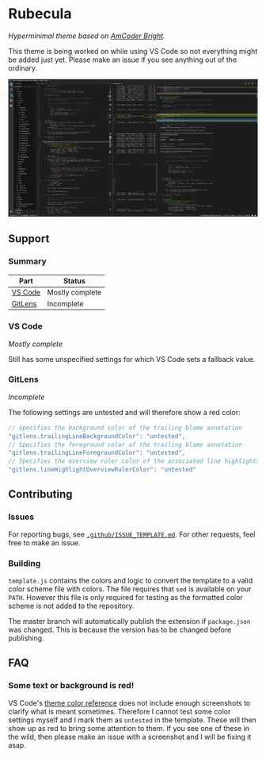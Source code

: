 # Rubecula

_Hyperminimal theme based on [AmCoder Bright](https://github.com/auiWorks/amCoder)._

This theme is being worked on while using VS Code so not everything might be added just yet. Please make an issue if you see anything out of the ordinary.

![Screenshot](img/screenshot.png)

## Support

### Summary

| Part                | Status          |
| ------------------- | --------------- |
| [VS Code](#vs-code) | Mostly complete |
| [GitLens](#gitlens) | Incomplete      |

### VS Code

_Mostly complete_

Still has some unspecified settings for which VS Code sets a fallback value.

### GitLens

_Incomplete_

The following settings are untested and will therefore show a red color:


```javascript
// Specifies the background color of the trailing blame annotation
"gitlens.trailingLineBackgroundColor": "untested",
// Specifies the foreground color of the trailing blame annotation
"gitlens.trailingLineForegroundColor": "untested",
// Specifies the overview ruler color of the associated line highlights in blame annotations
"gitlens.lineHighlightOverviewRulerColor": "untested"
```

## Contributing

### Issues

For reporting bugs, see [`.github/ISSUE_TEMPLATE.md`](.github/ISSUE_TEMPLATE.md). For other requests, feel free to make an issue.

### Building

`template.js` contains the colors and logic to convert the template to a valid color scheme file with colors. The file requires that `sed` is available on your `PATH`. However this file is only required for testing as the formatted color scheme is not added to the repository.

The master branch will automatically publish the extension if `package.json` was changed. This is because the version has to be changed before publishing.

## FAQ

### Some text or background is red!

VS Code's [theme color reference](https://code.visualstudio.com/docs/getstarted/theme-color-reference) does not include enough screenshots to clarify what is meant sometimes. Therefore I cannot test some color settings myself and I mark them as `untested` in the template. These will then show up as red to bring some attention to them. If you see one of these in the wild, then please make an issue with a screenshot and I will be fixing it asap.
